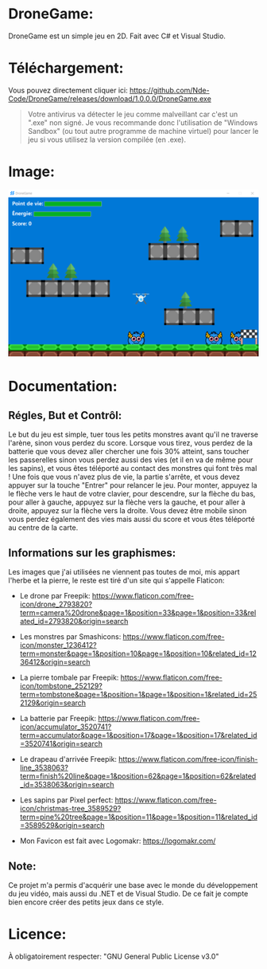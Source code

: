 # DroneGame:

DroneGame est un simple jeu en 2D. Fait avec C# et Visual Studio.

# Téléchargement:

Vous pouvez directement cliquer ici: https://github.com/Nde-Code/DroneGame/releases/download/1.0.0.0/DroneGame.exe

> Votre antivirus va détecter le jeu comme malveillant car c'est un ".exe" non signé. Je vous recommande donc l'utilisation de "Windows Sandbox" (ou tout autre programme de machine virtuel) pour lancer le jeu si vous utilisez la version compilée (en .exe).

# Image:

![DroneGame](https://github.com/Nde-Code/DroneGame/blob/main/DroneGame.png)

# Documentation:

## Régles, But et Contrôl:

Le but du jeu est simple, tuer tous les petits monstres avant qu'il ne traverse l'arène, sinon vous perdez du score. Lorsque vous tirez, vous perdez de la batterie que vous devez aller chercher une fois 30% atteint, sans toucher les passerelles sinon vous perdez aussi des vies (et il en va de même pour les sapins), et vous êtes téléporté au contact des monstres qui font très mal ! Une fois que vous n'avez plus de vie, la partie s'arrête, et vous devez appuyer sur la touche "Entrer" pour relancer le jeu. Pour monter, appuyez la le flèche vers le haut de votre clavier, pour descendre, sur la flèche du bas, pour aller à gauche, appuyez sur la flèche vers la gauche, et pour aller à droite, appuyez sur la flèche vers la droite. Vous devez être mobile sinon vous perdez également des vies mais aussi du score et vous êtes téléporté au centre de la carte. 

## Informations sur les graphismes:
 
Les images que j'ai utilisées ne viennent pas toutes de moi, mis appart l'herbe et la pierre, le reste est tiré d'un site qui s'appelle Flaticon:

- Le drone par Freepik: https://www.flaticon.com/free-icon/drone_2793820?term=camera%20drone&page=1&position=33&page=1&position=33&related_id=2793820&origin=search

 

- Les monstres par Smashicons: https://www.flaticon.com/free-icon/monster_1236412?term=monster&page=1&position=10&page=1&position=10&related_id=1236412&origin=search

 

- La pierre tombale par Freepik: https://www.flaticon.com/free-icon/tombstone_252129?term=tombstone&page=1&position=1&page=1&position=1&related_id=252129&origin=search
 

- La batterie par Freepik: https://www.flaticon.com/free-icon/accumulator_3520741?term=accumulator&page=1&position=17&page=1&position=17&related_id=3520741&origin=search

 

- Le drapeau d'arrivée Freepik: https://www.flaticon.com/free-icon/finish-line_3538063?term=finish%20line&page=1&position=62&page=1&position=62&related_id=3538063&origin=search



- Les sapins par Pixel perfect: https://www.flaticon.com/free-icon/christmas-tree_3589529?term=pine%20tree&page=1&position=11&page=1&position=11&related_id=3589529&origin=search



- Mon Favicon est fait avec Logomakr: https://logomakr.com/

## Note:

Ce projet m'a permis d'acquérir une base avec le monde du développement du jeu vidéo, mais aussi du .NET et de Visual Studio. De ce fait je compte bien encore créer des petits jeux dans ce style.

# Licence:

À obligatoirement respecter: "GNU General Public License v3.0"

 
 
